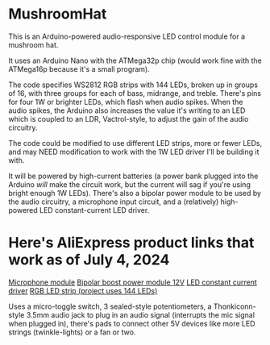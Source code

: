 # MushroomHat
This is an Arduino-powered audio-responsive LED control module for a mushroom hat.

It uses an Arduino Nano with the ATMega32p chip (would work fine with the ATMega16p because it's a small program). 

The code specifies WS2812 RGB strips with 144 LEDs, broken up in groups of 16, with three groups for each of bass, midrange, and treble. There's pins for four 1W or brighter LEDs, which flash when audio spikes. When the audio spikes, the Arduino also increases the value it's writing to an LED which is coupled to an LDR, Vactrol-style, to adjust the gain of the audio circuitry.

The code could be modified to use different LED strips, more or fewer LEDs, and may NEED modification to work with the 1W LED driver I'll be building it with.

It will be powered by high-current batteries (a power bank plugged into the Arduino *will* make the circuit work, but the current will sag if you're using bright enough 1W LEDs). There's also a bipolar power module to be used by the audio circuitry, a microphone input circuit, and a (relatively) high-powered LED constant-current LED driver.

# Here's AliExpress product links that work as of July 4, 2024 #
[Microphone module](https://www.aliexpress.us/item/3256803832972502.html?spm=a2g0o.order_list.order_list_main.39.5a311802kwjAgN&gatewayAdapt=glo2usa)
[Bipolar boost power module 12V](https://www.aliexpress.us/item/3256805006736981.html?spm=a2g0o.order_list.order_list_main.129.5a311802kwjAgN&gatewayAdapt=glo2usa)
[LED constant current driver](https://www.aliexpress.us/item/3256805730202828.html?spm=a2g0o.order_list.order_list_main.158.5a311802kwjAgN&gatewayAdapt=glo2usa)
[RGB LED strip (project uses 144 LEDs)](https://www.aliexpress.us/item/3256805387967621.html?spm=a2g0o.order_list.order_list_main.171.5a311802kwjAgN&gatewayAdapt=glo2usa)

Uses a micro-toggle switch, 3 sealed-style potentiometers, a Thonkiconn-style 3.5mm audio jack to plug in an audio signal (interrupts the mic signal when plugged in), there's pads to connect other 5V devices like more LED strings (twinkle-lights) or a fan or two.
